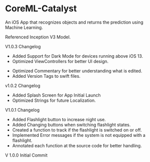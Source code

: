 # CoreML-Catalyst
An iOS App that recognizes objects and returns the prediction using Machine Learning. 

Referenced Inception V3 Model. 

V1.0.3 Changelog

+ Added Support for Dark Mode for devices running above iOS 13.
+ Optimized ViewControllers for better UI design.
* Optimized Commentary for better understanding what is edited.
* Added Version Tags to swift files.

v1.0.2 Changelog
+ Added Splash Screen for App Initial Launch
+ Optimized Strings for future Localization. 



V1.0.1 Changelog

+ Added Flashlight button to increase night use.
+ Added Changing buttons when switching flashlight states.
+ Created a function to track if the flashlight is switched on or off.
+ Implemented Error messages if the system is not equipped with a flashlight.
+ Annotated each function at the source code for better handling.

V 1.0.0 Initial Commit
